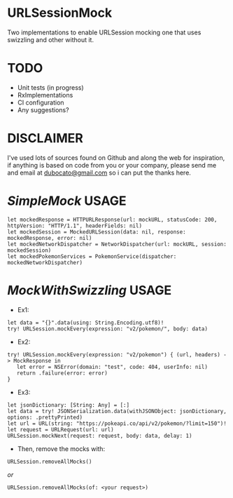 # URLSessionMock
Two implementations to enable URLSession mocking one that uses swizzling and other without it.

# TODO
- Unit tests (in progress)
- RxImplementations
- CI configuration
- Any suggestions?

# DISCLAIMER
I've used lots of sources found on Github and along the web for inspiration, if anything is based on code from you or your company, please send me and email at dubocato@gmail.com so i can put the thanks here.


# *SimpleMock* USAGE
```objc
let mockedResponse = HTTPURLResponse(url: mockURL, statusCode: 200, httpVersion: "HTTP/1.1", headerFields: nil)
let mockedSession = MockedURLSession(data: nil, response: mockedResponse, error: nil)
let mockedNetworkDispatcher = NetworkDispatcher(url: mockURL, session: mockedSession)
let mockedPokemonServices = PokemonService(dispatcher: mockedNetworkDispatcher)
```

# *MockWithSwizzling* USAGE

- Ex1:

```objc
let data = "{}".data(using: String.Encoding.utf8)!
try! URLSession.mockEvery(expression: "v2/pokemon/", body: data) 
```

- Ex2:
```objc
try! URLSession.mockEvery(expression: "v2/pokemon") { (url, headers) -> MockResponse in
   let error = NSError(domain: "test", code: 404, userInfo: nil)
   return .failure(error: error)
}
```

- Ex3:
```objc
let jsonDictionary: [String: Any] = [:]       
let data = try! JSONSerialization.data(withJSONObject: jsonDictionary, options: .prettyPrinted)
let url = URL(string: "https://pokeapi.co/api/v2/pokemon/?limit=150")!
let request = URLRequest(url: url)
URLSession.mockNext(request: request, body: data, delay: 1)
```


- Then, remove the mocks with: 
```objc
URLSession.removeAllMocks()
```
*or*
```objc
URLSession.removeAllMocks(of: <your request>)

